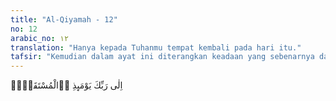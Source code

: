 ```yaml
---
title: "Al-Qiyamah - 12"
no: 12
arabic_no: ١٢
translation: "Hanya kepada Tuhanmu tempat kembali pada hari itu."
tafsir: "Kemudian dalam ayat ini diterangkan keadaan yang sebenarnya dan ke mana manusia hendak dikumpulkan. Hanya kepada Allah tempat manusia kembali. Di tempat penuh kesengsaraan atau di tempat penuh nikmat penuh kebahagiaan. Semuanya tergantung kepada kehendak Allah. Dia Penguasa Tunggal di hari itu. Semua manusia kembali kepada Allah tanpa kecuali. Ke sanalah tujuan perjalanan hidup yang terakhir. Allah berfirman:\n\nDan sesungguhnya kepada Tuhanmulah kesudahannya (segala sesuatu). (an-Najm/53: 42)"
---
```

اِلٰى رَبِّكَ يَوْمَىِٕذِ ِۨالْمُسْتَقَرُّۗ